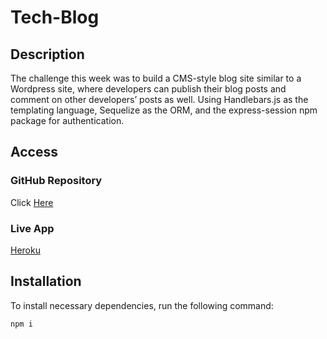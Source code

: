 # Tech-Blog

## Description 
The challenge this week was to build a CMS-style blog site similar to a Wordpress site, where developers can publish their blog posts and comment on other developers’ posts as well. Using Handlebars.js as the templating language, Sequelize as the ORM, and the express-session npm package for authentication.

## Access
### GitHub Repository
Click [Here](https://github.com/qclaytor30/tech-blog)
### Live App
[Heroku](https://tech-blog-challenge-14-14.herokuapp.com/)
## Installation
To install necessary dependencies, run the following command:

```
npm i
```
